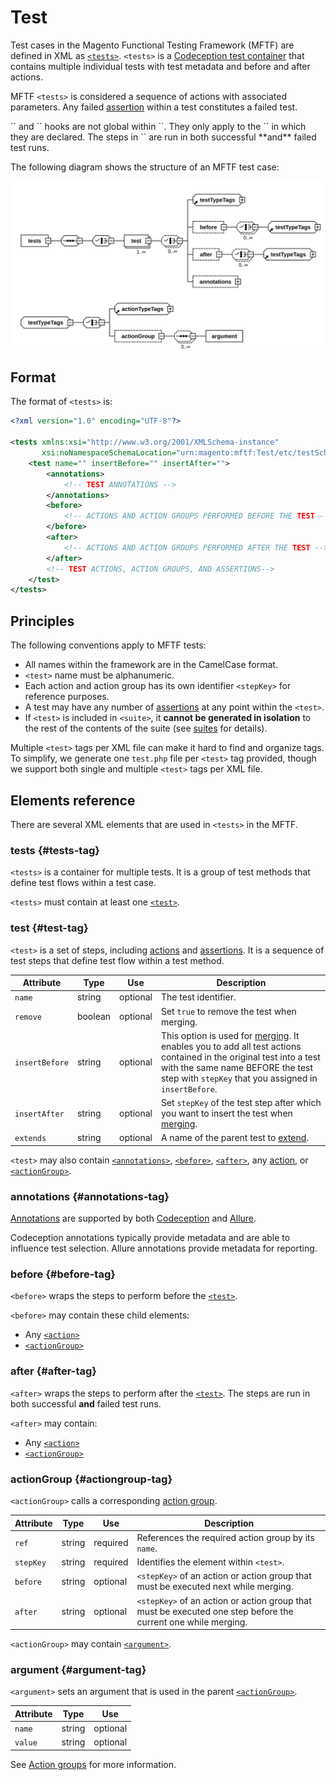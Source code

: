 # Test

Test cases in the Magento Functional Testing Framework (MFTF) are defined in XML as [`<tests>`].
`<tests>` is a [Codeception test container][Codeception] that contains multiple individual tests with test metadata and before and after actions.

MFTF `<tests>` is considered a sequence of actions with associated parameters.
Any failed [assertion] within a test constitutes a failed test.

<div class="bs-callout bs-callout-info" markdown="1">
 `<before>` and `<after>` hooks are not global within `<tests>`.
They only apply to the `<test>` in which they are declared.
The steps in `<after>` are run in both successful **and** failed test runs.
</div>

The following diagram shows the structure of an MFTF test case:

![Structure of MFTF test case](img/test-dia.svg)

## Format

The format of `<tests>` is:

```xml
<?xml version="1.0" encoding="UTF-8"?>

<tests xmlns:xsi="http://www.w3.org/2001/XMLSchema-instance"
       xsi:noNamespaceSchemaLocation="urn:magento:mftf:Test/etc/testSchema.xsd">
    <test name="" insertBefore="" insertAfter="">
        <annotations>
            <!-- TEST ANNOTATIONS -->
        </annotations>
        <before>
            <!-- ACTIONS AND ACTION GROUPS PERFORMED BEFORE THE TEST -->
        </before>
        <after>
            <!-- ACTIONS AND ACTION GROUPS PERFORMED AFTER THE TEST -->
        </after>
        <!-- TEST ACTIONS, ACTION GROUPS, AND ASSERTIONS-->
    </test>
</tests>
```

## Principles

The following conventions apply to MFTF tests:

* All names within the framework are in the CamelCase format.
* `<test>` name must be alphanumeric.
* Each action and action group has its own identifier `<stepKey>` for reference purposes.
* A test may have any number of [assertions][assertion] at any point within the `<test>`.
* If `<test>` is included in `<suite>`, it **cannot be generated in isolation** to the rest of the contents of the suite (see [suites] for details).

Multiple `<test>` tags per XML file can make it hard to find and organize tags.
To simplify, we generate one `test.php` file per `<test>` tag provided, though we support both single and multiple `<test>` tags per XML file.

## Elements reference

There are several XML elements that are used in `<tests>` in the MFTF.

### tests {#tests-tag}

`<tests>` is a container for multiple tests. It is a group of test methods that define test flows within a test case.

`<tests>` must contain at least one [`<test>`].

### test {#test-tag}

`<test>` is a set of steps, including [actions] and [assertions][assertion]. It is a sequence of test steps that define test flow within a test method.

Attribute|Type|Use|Description
---|---|---|---
`name`|string|optional|The test identifier.
`remove`|boolean|optional|Set `true` to remove the test when merging.
`insertBefore`|string|optional| This option is used for [merging]. It enables you to add all test actions contained in the original test into a test with the same name BEFORE the test step with `stepKey` that you assigned in `insertBefore`.
`insertAfter`|string|optional| Set `stepKey` of the test step after which you want to insert the test when [merging].
`extends`|string|optional|A name of the parent test to [extend].

`<test>` may also contain [`<annotations>`], [`<before>`], [`<after>`], any [action][actions], or [`<actionGroup>`].

### annotations {#annotations-tag}

[Annotations] are supported by both [Codeception] and [Allure].

Codeception annotations typically provide metadata and are able to influence test selection.
Allure annotations provide metadata for reporting.

### before {#before-tag}

`<before>` wraps the steps to perform before the [`<test>`].

`<before>` may contain these child elements:

* Any [`<action>`][actions]
* [`<actionGroup>`]

### after {#after-tag}

`<after>` wraps the steps to perform after the [`<test>`].
The steps are run in both successful **and** failed test runs.

`<after>` may contain:

* Any [`<action>`][actions]
* [`<actionGroup>`]

### actionGroup {#actiongroup-tag}

`<actionGroup>` calls a corresponding [action group].

Attribute|Type|Use|Description
---|---|---|---
`ref`|string|required|References the required action group by its `name`.
`stepKey`|string|required| Identifies the element within `<test>`.
`before`|string|optional| `<stepKey>` of an action or action group that must be executed next while merging.
`after`|string|optional| `<stepKey>` of an action or action group that must be executed one step before the current one while merging.

`<actionGroup>` may contain [`<argument>`].

### argument {#argument-tag}

`<argument>` sets an argument that is used in the parent [`<actionGroup>`].

Attribute|Type|Use
---|---|---
`name`|string|optional| Name of the argument.
`value`|string|optional| Value of the argument.

See [Action groups][action group] for more information.

<!-- Link definitions -->

[`<actionGroup>`]: #actiongroup-tag
[`<after>`]: #after-tag
[`<annotations>`]: #annotations-tag
[`<argument>`]: #argument-tag
[`<before>`]: #before-tag
[`<test>`]: #test-tag
[`<tests>`]: #tests-tag
[action group]: ./test/action-groups.md
[actions]: ./test/actions.md
[Allure]: https://github.com/allure-framework/
[Annotations]: ./test/annotations.md
[assertion]: ./test/assertions.md
[Codeception]: https://codeception.com/docs/07-AdvancedUsage
[extend]: extending.md
[merging]: ./merging.md#insert-after
[suites]: ./suite.md